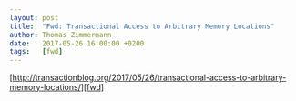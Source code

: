 ```yaml
---
layout: post
title:  "Fwd: Transactional Access to Arbitrary Memory Locations"
author: Thomas Zimmermann
date:   2017-05-26 16:00:00 +0200
tags:   [fwd]
---
```

[http://transactionblog.org/2017/05/26/transactional-access-to-arbitrary-memory-locations/][fwd]

[fwd]:  http://transactionblog.org/2017/05/26/transactional-access-to-arbitrary-memory-locations/
